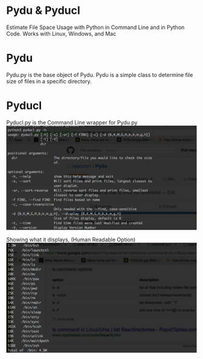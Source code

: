 # Pydu & Pyducl
Estimate File Space Usage with Python in Command Line and in Python Code.
Works with Linux, Windows, and Mac

# Pydu
Pydu.py is the base object of Pydu. Pydu is a simple class to determine file size of files in a specific directory.

# Pyducl
Pyducl.py is the Command Line wrapper for Pydu.py 
![Alt text](Usage_Pyducl.png "Optional Title")

Showing what it displays, (Human Readable Option)
![Alt text](Pyducl_used.png "Optional Title")


